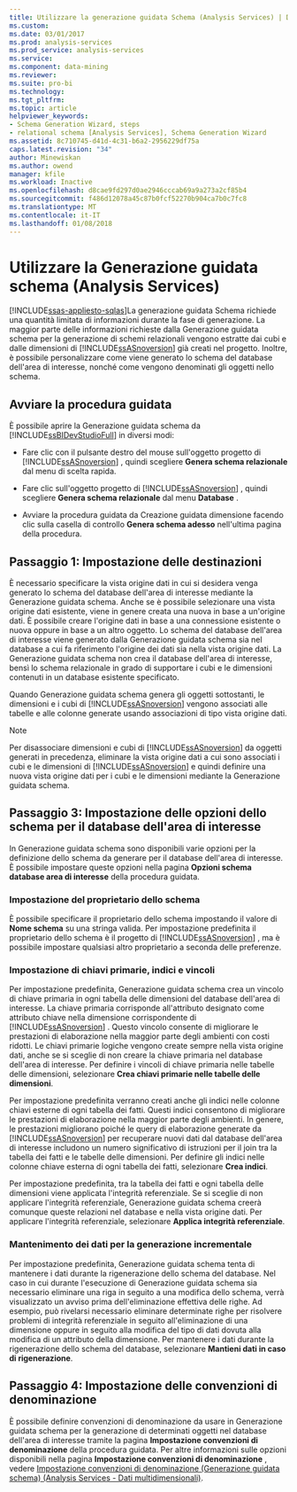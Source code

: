 ```yaml
---
title: Utilizzare la generazione guidata Schema (Analysis Services) | Documenti Microsoft
ms.custom: 
ms.date: 03/01/2017
ms.prod: analysis-services
ms.prod_service: analysis-services
ms.service: 
ms.component: data-mining
ms.reviewer: 
ms.suite: pro-bi
ms.technology: 
ms.tgt_pltfrm: 
ms.topic: article
helpviewer_keywords:
- Schema Generation Wizard, steps
- relational schema [Analysis Services], Schema Generation Wizard
ms.assetid: 8c710745-d41d-4c31-b6a2-2956229df75a
caps.latest.revision: "34"
author: Minewiskan
ms.author: owend
manager: kfile
ms.workload: Inactive
ms.openlocfilehash: d8cae9fd297d0ae2946cccab69a9a273a2cf85b4
ms.sourcegitcommit: f486d12078a45c87b0fcf52270b904ca7b0c7fc8
ms.translationtype: MT
ms.contentlocale: it-IT
ms.lasthandoff: 01/08/2018
---
```

# <a name="use-the-schema-generation-wizard-analysis-services"></a>Utilizzare la Generazione guidata schema (Analysis Services)
[!INCLUDE[ssas-appliesto-sqlas](../../includes/ssas-appliesto-sqlas.md)]La generazione guidata Schema richiede una quantità limitata di informazioni durante la fase di generazione. La maggior parte delle informazioni richieste dalla Generazione guidata schema per la generazione di schemi relazionali vengono estratte dai cubi e dalle dimensioni di [!INCLUDE[ssASnoversion](../../includes/ssasnoversion-md.md)] già creati nel progetto. Inoltre, è possibile personalizzare come viene generato lo schema del database dell'area di interesse, nonché come vengono denominati gli oggetti nello schema.  
  
## <a name="start-the-wizard"></a>Avviare la procedura guidata  
 È possibile aprire la Generazione guidata schema da [!INCLUDE[ssBIDevStudioFull](../../includes/ssbidevstudiofull-md.md)] in diversi modi:  
  
-   Fare clic con il pulsante destro del mouse sull'oggetto progetto di [!INCLUDE[ssASnoversion](../../includes/ssasnoversion-md.md)] , quindi scegliere **Genera schema relazionale** dal menu di scelta rapida.  
  
-   Fare clic sull'oggetto progetto di [!INCLUDE[ssASnoversion](../../includes/ssasnoversion-md.md)] , quindi scegliere **Genera schema relazionale** dal menu **Database** .  
  
-   Avviare la procedura guidata da Creazione guidata dimensione facendo clic sulla casella di controllo **Genera schema adesso** nell'ultima pagina della procedura.  
  
## <a name="step-1-specify-targets"></a>Passaggio 1: Impostazione delle destinazioni  
 È necessario specificare la vista origine dati in cui si desidera venga generato lo schema del database dell'area di interesse mediante la Generazione guidata schema. Anche se è possibile selezionare una vista origine dati esistente, viene in genere creata una nuova in base a un'origine dati. È possibile creare l'origine dati in base a una connessione esistente o nuova oppure in base a un altro oggetto. Lo schema del database dell'area di interesse viene generato dalla Generazione guidata schema sia nel database a cui fa riferimento l'origine dei dati sia nella vista origine dati. La Generazione guidata schema non crea il database dell'area di interesse, bensì lo schema relazionale in grado di supportare i cubi e le dimensioni contenuti in un database esistente specificato.  
  
 Quando Generazione guidata schema genera gli oggetti sottostanti, le dimensioni e i cubi di [!INCLUDE[ssASnoversion](../../includes/ssasnoversion-md.md)] vengono associati alle tabelle e alle colonne generate usando associazioni di tipo vista origine dati.  
  
> [!NOTE]  
>  Per disassociare dimensioni e cubi di [!INCLUDE[ssASnoversion](../../includes/ssasnoversion-md.md)] da oggetti generati in precedenza, eliminare la vista origine dati a cui sono associati i cubi e le dimensioni di [!INCLUDE[ssASnoversion](../../includes/ssasnoversion-md.md)] e quindi definire una nuova vista origine dati per i cubi e le dimensioni mediante la Generazione guidata schema.  
  
## <a name="step-3-specify-schema-options-for-the-subject-area-database"></a>Passaggio 3: Impostazione delle opzioni dello schema per il database dell'area di interesse  
 In Generazione guidata schema sono disponibili varie opzioni per la definizione dello schema da generare per il database dell'area di interesse. È possibile impostare queste opzioni nella pagina **Opzioni schema database area di interesse** della procedura guidata.  
  
### <a name="specifying-the-schema-owner"></a>Impostazione del proprietario dello schema  
 È possibile specificare il proprietario dello schema impostando il valore di **Nome schema** su una stringa valida. Per impostazione predefinita il proprietario dello schema è il progetto di [!INCLUDE[ssASnoversion](../../includes/ssasnoversion-md.md)] , ma è possibile impostare qualsiasi altro proprietario a seconda delle preferenze.  
  
### <a name="specifying-primary-keys-indexes-and-constraints"></a>Impostazione di chiavi primarie, indici e vincoli  
 Per impostazione predefinita, Generazione guidata schema crea un vincolo di chiave primaria in ogni tabella delle dimensioni del database dell'area di interesse. La chiave primaria corrisponde all'attributo designato come attributo chiave nella dimensione corrispondente di [!INCLUDE[ssASnoversion](../../includes/ssasnoversion-md.md)] . Questo vincolo consente di migliorare le prestazioni di elaborazione nella maggior parte degli ambienti con costi ridotti. Le chiavi primarie logiche vengono create sempre nella vista origine dati, anche se si sceglie di non creare la chiave primaria nel database dell'area di interesse. Per definire i vincoli di chiave primaria nelle tabelle delle dimensioni, selezionare **Crea chiavi primarie nelle tabelle delle dimensioni**.  
  
 Per impostazione predefinita verranno creati anche gli indici nelle colonne chiavi esterne di ogni tabella dei fatti. Questi indici consentono di migliorare le prestazioni di elaborazione nella maggior parte degli ambienti. In genere, le prestazioni migliorano poiché le query di elaborazione generate da [!INCLUDE[ssASnoversion](../../includes/ssasnoversion-md.md)] per recuperare nuovi dati dal database dell'area di interesse includono un numero significativo di istruzioni per il join tra la tabella dei fatti e le tabelle delle dimensioni. Per definire gli indici nelle colonne chiave esterna di ogni tabella dei fatti, selezionare **Crea indici**.  
  
 Per impostazione predefinita, tra la tabella dei fatti e ogni tabella delle dimensioni viene applicata l'integrità referenziale. Se si sceglie di non applicare l'integrità referenziale, Generazione guidata schema creerà comunque queste relazioni nel database e nella vista origine dati. Per applicare l'integrità referenziale, selezionare **Applica integrità referenziale**.  
  
### <a name="preserving-data-for-incremental-generation"></a>Mantenimento dei dati per la generazione incrementale  
 Per impostazione predefinita, Generazione guidata schema tenta di mantenere i dati durante la rigenerazione dello schema del database. Nel caso in cui durante l'esecuzione di Generazione guidata schema sia necessario eliminare una riga in seguito a una modifica dello schema, verrà visualizzato un avviso prima dell'eliminazione effettiva delle righe. Ad esempio, può rivelarsi necessario eliminare determinate righe per risolvere problemi di integrità referenziale in seguito all'eliminazione di una dimensione oppure in seguito alla modifica del tipo di dati dovuta alla modifica di un attributo della dimensione. Per mantenere i dati durante la rigenerazione dello schema del database, selezionare **Mantieni dati in caso di rigenerazione**.  
  
## <a name="step-4-specify-naming-conventions"></a>Passaggio 4: Impostazione delle convenzioni di denominazione  
 È possibile definire convenzioni di denominazione da usare in Generazione guidata schema per la generazione di determinati oggetti nel database dell'area di interesse tramite la pagina **Impostazione convenzioni di denominazione** della procedura guidata. Per altre informazioni sulle opzioni disponibili nella pagina **Impostazione convenzioni di denominazione** , vedere [Impostazione convenzioni di denominazione &#40;Generazione guidata schema&#41; &#40;Analysis Services - Dati multidimensionali&#41;](http://msdn.microsoft.com/library/02d830ea-5b1f-4485-9f94-d64b8bea592b).  
  
  
